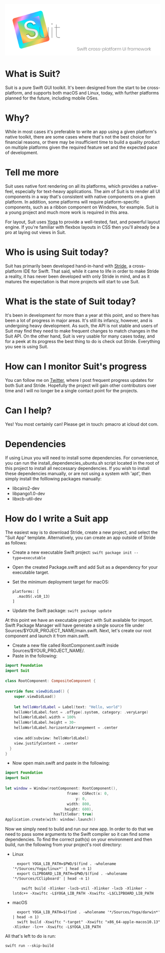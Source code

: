 ![alt text](./PromoImages/suit_banner.png "Suit: Swift cross platform UI framework")

# What is Suit?
Suit is a pure Swift GUI toolkit.  It's been designed from the start to be cross-platform, and supports both macOS and Linux, today, with further platforms planned for the future, including mobile OSes.

# Why?
While in most cases it's preferable to write an app using a given platform's native toolkit, there are some cases where that's not the best choice for financial reasons, or there may be insufficient time to build a quality product on multiple platforms given the required feature set and the expected pace of development.

# Tell me more
Suit uses native font rendering on all its platforms, which provides a native-feel, especially for text-heavy applications.  The aim of Suit is to render all UI components in a way that's consistent with native components on a given platform.  In addition, some platforms will require platform-specific components, such as a ribbon component on Windows, for example.  Suit is a young project and much more work is required in this area.

For layout, Suit uses [Yoga](https://yogalayout.com) to provide a well-tested, fast, and powerful layout engine.  If you're familiar with flexbox layouts in CSS then you'll already be a pro at laying out views in Suit.

# Who is using Suit today?
Suit has primarily been developed hand-in-hand with [Stride](https://github.com/pmacro/Stride), a cross-platform IDE for Swift.  That said, while it came to life in order to make Stride a reality, it has never been developed with only Stride in mind, and as it matures the expectation is that more projects will start to use Suit.

# What is the state of Suit today?
It's been in development for more than a year at this point, and so there has been a lot of progress in major areas.  It's still its infancy, however, and is undergoing heavy development.  As such, the API is not stable and users of Suit may find they need to make frequent changes to match changes in the Suit API.  On the other hand, Suit is very usable for many cases today, and for a peek at its progress the best thing to do is check out Stride.  Everything you see is using Suit.

# How can I monitor Suit's progress

You can follow me on [Twitter](https://twitter.com/saniceadonut), where I post frequent progress updates for both Suit and Stride.  Hopefully the project will gain other contributors over time and I will no longer be a single contact point for the projects.

# Can I help?

Yes!  You most certainly can!  Please get in touch: pmacro at icloud dot com.


# Dependencies

If using Linux you will need to install some dependencies.  For convenience, you can run the install_dependencies_ubuntu.sh script located in the root of this project to install all neccessary dependencies.  If you wish to install these dependencies manually, or are not using a system with 'apt', then simply install the folllowing packages manually:

- libcairo2-dev
- libpango1.0-dev
- libxcb-util-dev

# How do I write a Suit app

The easiest way is to download Stride, create a new project, and select the "Suit App" template.  Alternatively, you can create an app outside of Stride as follows:

- Create a new executable Swift project: `swift package init --type=executable`
- Open the created Package.swift and add Suit as a dependency for your executable target.
- Set the minimum deployment target for macOS:

      platforms: [
        .macOS(.v10_13)
      ]

- Update the Swift package: `swift package update`

At this point we have an executable project with Suit available for import.  Swift Package Manager will have generate a single source file under Sources/$YOUR_PROJECT_NAME/main.swift.  Next, let's create our root component and launch it from main.swift.

- Create a new file called RootComponent.swift inside Sources/$YOUR_PROJECT_NAME/.
- Paste in the following:

```swift
import Foundation
import Suit
    
class RootComponent: CompositeComponent {
    
override func viewDidLoad() {
    super.viewDidLoad()
            
    let helloWorldLabel = Label(text: "Hello, world")
    helloWorldLabel.font = .ofType(.system, category: .veryLarge)
    helloWorldLabel.width = 100%
    helloWorldLabel.height = 30~
    helloWorldLabel.horizontalArrangement = .center

    view.add(subview: helloWorldLabel)
    view.justifyContent = .center
  }    
}
```
    
- Now open main.swift and paste in the following:

```swift
import Foundation
import Suit
        
let window = Window(rootComponent: RootComponent(),
                            frame: CGRect(x: 0,
                                y: 0,
                            width: 800,
                           height: 600),
                      hasTitleBar: true)
Application.create(with: window).launch() 
```

Now we simply need to build and run our new app.  In order to do that we need to pass some arguments to the Swift compiler so it can find some dependencies.  To find the correct path(s) on your environment and then build, run the following from your project's root directory:

- Linux

        export YOGA_LIB_PATH=$PWD/$(find . -wholename '*/Sources/Yoga/linux*' | head -n 1)
        export CLIPBOARD_LIB_PATH=$PWD/$(find . -wholename '*/Sources/CClipboard' | head -n 1)

          swift build -Xlinker -lxcb-util -Xlinker -lxcb -Xlinker -lstdc++ -Xswiftc -L$YOGA_LIB_PATH -Xswiftc -L$CLIPBOARD_LIB_PATH

- macOS

        export YOGA_LIB_PATH=$(find . -wholename '*/Sources/Yoga/darwin*' | head -n 1)
        swift build -Xswiftc "-target" -Xswiftc "x86_64-apple-macos10.13" -Xlinker -lc++ -Xswiftc -L$YOGA_LIB_PATH

All that's left to do is run:

    swift run --skip-build
        
        
